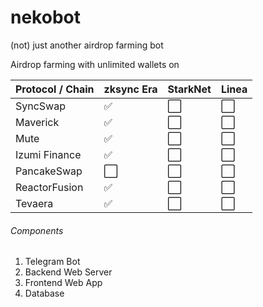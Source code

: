 # nekobot
(not) just another airdrop farming bot

Airdrop farming with unlimited wallets on

| Protocol / Chain  |zksync Era |StarkNet|Linea|
| ------------ | ------------ | ------------ | ------------ |
|SyncSwap| ✅ | ⬜ | ⬜  |
|Maverick| ✅  | ⬜  | ⬜  |
|Mute| ✅  | ⬜  | ⬜  |
|Izumi Finance| ✅  | ⬜  | ⬜  |
|PancakeSwap| ⬜  | ⬜  | ⬜  |
|ReactorFusion| ✅  |⬜  | ⬜  |
|Tevaera| ✅  |⬜  | ⬜  |

###### Components
1. Telegram Bot
2. Backend Web Server
3. Frontend Web App
4. Database
